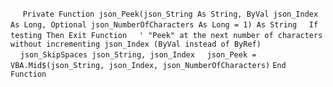 &nbsp;&nbsp;&nbsp;&nbsp;
`Private Function json_Peek(json_String As String, ByVal json_Index As Long, Optional json_NumberOfCharacters As Long = 1) As String`
&nbsp;&nbsp;&nbsp;&nbsp;`If testing Then Exit Function`
&nbsp;&nbsp;&nbsp;&nbsp;`' "Peek" at the next number of characters without incrementing json_Index (ByVal instead of ByRef)`
&nbsp;&nbsp;&nbsp;&nbsp;`json_SkipSpaces json_String, json_Index`
&nbsp;&nbsp;&nbsp;&nbsp;`json_Peek = VBA.Mid$(json_String, json_Index, json_NumberOfCharacters)`
`End Function`


